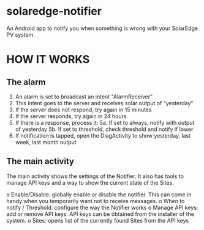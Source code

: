 # solaredge-notifier
An Android app to notify you when something is wrong with your SolarEdge PV system.

HOW IT WORKS
============

The alarm
---------
1. An alarm is set to broadcast an intent "AlarmReceiver"
2. This intent goes to the server and receives solar output of "yesterday"
3. If the server does not respond, try again in 15 minutes
4. If the server responds, try again in 24 hours
5. If there is a response, process it:
    5a. If set to always, notify with output of yesterday
    5b. If set to threshold, check threshold and notify if lower
6. If notification is tapped, open the DiagActivity to show yesterday,
    last week, last month output

The main activity
-----------------
The main activity shows the settings of the Notifier. It also has tools
to manage API keys and a way to show the current state of the Sites.

o Enable/Disable: globally enable or disable the notifier. This can come in
  handy when you temporarily want not to receive messages.
o When to notify / Threshold: configure the way the Notifier works
o Manage API keys: add or remove API keys. API keys can be obtained from the
  installer of the system.
o Sites: opens list of the currently found Sites from the API keys
